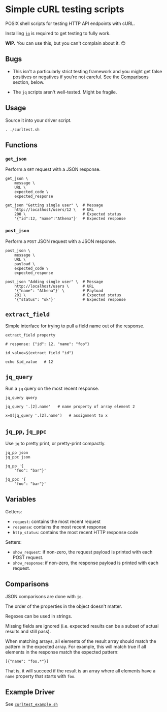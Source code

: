 # Simple cURL testing scripts

POSIX shell scripts for testing HTTP API endpoints with cURL.

Installing [`jq`](https://jqlang.org/) is required to get testing to
fully work.

**WIP.** You can use this, but you can't complain about it. 😊

## Bugs

* This isn't a particularly strict testing framework and you might get
  false positives or negatives if you're not careful. See the
  [Comparisons](#comparisons) section, below.

* The `jq` scripts aren't well-tested. Might be fragile.

## Usage

Source it into your driver script.

```
. ./curltest.sh
```

## Functions

### `get_json`

Perform a `GET` request with a JSON response.

```
get_json \
    message \
    URL \
    expected_code \
    expected_response
```

```
get_json "Getting single user" \  # Message
    http://localhost/users/12 \   # URL
    200 \                         # Expected status
    '{"id":12, "name":"Athena"}'  # Expected response
```

### `post_json`

Perform a `POST` JSON request with a JSON response.

```
post_json \
    message \
    URL \
    payload \
    expected_code \
    expected_response
```

```
post_json "Adding single user" \  # Message
    http://localhost/users \      # URL
    '{"name": "Athena"}` \        # Payload
    201 \                         # Expected status
    '{"status": "ok"}'            # Expected response
```

## `extract_field`

Simple interface for trying to pull a field name out of the response.

```
extract_field property
```

```
# response: {"id": 12, "name": "foo"}

id_value=$(extract field "id")

echo $id_value   # 12
```

## `jq_query`

Run a `jq` query on the most recent response.

```
jq_query query
```

```
jq_query '.[2].name'   # name property of array element 2

x=$(jq_query '.[2].name')   # assignment to x
```

## `jq_pp`, `jq_ppc`

Use `jq` to pretty print, or pretty-print compactly.

```
jq_pp json
jq_ppc json
```

```
jq_pp '{
    "foo": "bar"}'

jq_ppc '{
    "foo": "bar"}'
```

## Variables

Getters:

* `request`: contains the most recent request
* `response`: contains the most recent response
* `http_status`: contains the most recent HTTP response code

Setters:

* `show_request`: if non-zero, the request payload is printed with each
  POST request.
* `show_response`: if non-zero, the response payload is printed with
  each request.

## Comparisons

JSON comparisons are done with `jq`.

The order of the properties in the object doesn't matter.

Regexes can be used in strings.

Missing fields are ignored (i.e. expected results can be a subset of
actual results and still pass).

When matching arrays, all elements of the result array should match the
pattern in the expected array. For example, this will match true if all
elements in the response match the expected pattern:

```
[{"name": "foo.*"}]
```

That is, it will succeed if the result is an array where all elements
have a `name` property that starts with `foo`.

## Example Driver

See [`curltest_example.sh`](curltest_example.sh)

